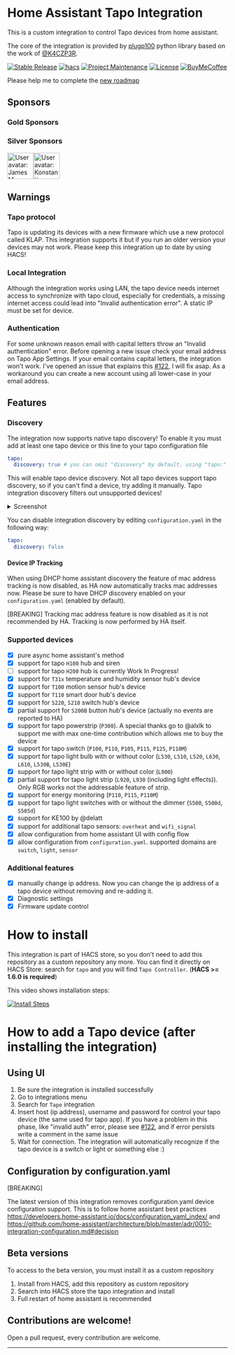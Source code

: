 # Home Assistant Tapo Integration

This is a custom integration to control Tapo devices from home assistant.

The core of the integration is provided by [plugp100](https://github.com/petretiandrea/plugp100) python library based on the work of [@K4CZP3R](https://github.com/K4CZP3R/tapo-p100-python).

<!-- [![GitHub Release][releases-shield]][releases] -->
<!--- [![GitHub Activity][commits-shield]][commits] -->

<!--- [![pre-commit][pre-commit-shield]][pre-commit] -->
<!--- [![Black][black-shield]][black] -->

[![Stable Release][stable_release]][stable_release]
[![hacs][hacsbadge]][hacs]
[![Project Maintenance][maintenance-shield]][user_profile]
[![License][license-shield]](LICENSE)
[![BuyMeCoffee][buymecoffeebadge]][buymecoffee]

Please help me to complete the [new roadmap](https://github.com/petretiandrea/home-assistant-tapo-p100/discussions/655)

## Sponsors
### Gold Sponsors

<!-- gold --><!-- gold -->

### Silver Sponsors

<!-- silver --><a href="https://github.com/jmd-au"><img src="https:&#x2F;&#x2F;avatars.githubusercontent.com&#x2F;u&#x2F;3538381?u&#x3D;494144f37b23bd452ac754b437df5ea0732a3bc7&amp;v&#x3D;4" width="60px" alt="User avatar: James Mac" /></a><a href="https://github.com/vinogradovkonst"><img src="https:&#x2F;&#x2F;avatars.githubusercontent.com&#x2F;u&#x2F;11144779?u&#x3D;f3e32fad1b0bab6a5860d80a34eeef6d3ce24943&amp;v&#x3D;4" width="60px" alt="User avatar: Konstantin Vinogradov" /></a><!-- silver -->

## Warnings

### Tapo protocol

Tapo is updating its devices with a new firmware which use a new protocol called KLAP. This integration supports it but if you run an older version your devices may not work. Please keep this integration up to date by using HACS!

### Local Integration

Although the integration works using LAN, the tapo device needs internet access to synchronize with tapo cloud, especially for credentials, a missing internet access could lead into "Invalid authentication error". A static IP must be set for device.

### Authentication

For some unknown reason email with capital letters throw an "Invalid authentication" error. Before opening a new issue check your email address on Tapo App Settings. If your email contains capital letters, the integration won't work. I've opened an issue that explains this [#122](https://github.com/petretiandrea/home-assistant-tapo-p100/issues/122), I will fix asap. As a workaround you can create a new account using all lower-case in your email address.

## Features

### Discovery

The integration now supports native tapo discovery! To enable it you must add at least one tapo device or this line to your tapo configuration file

```yaml
tapo:
  discovery: true # you can omit "discovery" by default, using "tapo:" will enable discovery automatically.
```

This will enable tapo device discovery. Not all tapo devices support tapo discovery, so if you can't find a device, try adding it manually.
Tapo integration discovery filters out unsupported devices!

<details>
  <summary>Screenshot</summary>
  
  ![Discovery](/docs/discovery-devices.png)

</details>

You can disable integration discovery by editing `configuration.yaml` in the following way:

```yaml
tapo:
  discovery: false
```

#### Device IP Tracking

When using DHCP home assistant discovery the feature of mac address tracking is now disabled, as HA now automatically tracks mac addresses now.
Please be sure to have DHCP discovery enabled on your `configuration.yaml` (enabled by default).

[BREAKING] Tracking mac address feature is now disabled as it is not recommended by HA. Tracking is now performed by HA itself.

### Supported devices

- [x] pure async home assistant's method
- [x] support for tapo `H100` hub and siren
- [ ] support for tapo `H200` hub is currently Work In Progress!
- [x] support for `T31x` temperature and humidity sensor hub's device
- [x] support for `T100` motion sensor hub's device
- [x] support for `T110` smart door hub's device
- [x] support for `S220`, `S210` switch hub's device
- [x] partial support for `S200B` button hub's device (actually no events are reported to HA)
- [x] support for tapo powerstrip (`P300`). A special thanks go to @alxlk to support me with max one-time contribution which allows me to buy the device
- [x] support for tapo switch (`P100`, `P110`, `P105`, `P115`, `P125`, `P110M`)
- [x] support for tapo light bulb with or without color (`L530`, `L510`, `L520`, `L630`, `L610`, `L530B`, `L530E`)
- [x] support for tapo light strip with or without color (`L900`)
- [x] partial support for tapo light strip (`L920`, `L930` (including light effects)). Only RGB works not the addressable feature of strip.
- [x] support for energy monitoring (`P110`, `P115`, `P110M`)
- [x] support for tapo light switches with or without the dimmer (`S500`, `S500d`, `S505d`)
- [x] support for KE100 by @delatt
- [x] support for additional tapo sensors: `overheat` and `wifi_signal`
- [x] allow configuration from home assistant UI with config flow
- [x] allow configuration from `configuration.yaml`. supported domains are `switch`, `light`, `sensor`

### Additional features

- [x] manually change ip address. Now you can change the ip address of a tapo device without removing and re-adding it.
- [x] Diagnostic settings 
- [x] Firmware update control

# How to install

This integration is part of HACS store, so you don't need to add this repository as a custom repository any more.
You can find it directly on HACS Store: search for `tapo` and you will find `Tapo Controller`. (**HACS >= 1.6.0 is required**)

This video shows installation steps:

[![Install Steps](http://img.youtube.com/vi/KSYldphgE5A/0.jpg)](https://youtu.be/KSYldphgE5A)

# How to add a Tapo device (after installing the integration)

## Using UI

1. Be sure the integration is installed successfully
2. Go to integrations menu
3. Search for `Tapo` integration
4. Insert host (ip address), username and password for control your tapo device (the same used for tapo app).
   If you have a problem in this phase, like "invalid auth" error, please see [#122](https://github.com/petretiandrea/home-assistant-tapo-p100/issues/122), and if error persists write a comment in the same issue
5. Wait for connection. The integration will automatically recognize if the tapo device is a switch or light or something else :)
<!---->

## Configuration by configuration.yaml

[BREAKING]

The latest version of this integration removes configuration.yaml device configuration support. This
is to follow home assistant best practices https://developers.home-assistant.io/docs/configuration_yaml_index/ and https://github.com/home-assistant/architecture/blob/master/adr/0010-integration-configuration.md#decision

## Beta versions

To access to the beta version, you must install it as a custom repository

1. Install from HACS, add this repository as custom repository
2. Search into HACS store the tapo integration and install
3. Full restart of home assistant is recommended

## Contributions are welcome!

Open a pull request, every contribution are welcome.

---

[integration_blueprint]: https://github.com/custom-components/integration_blueprint
[black]: https://github.com/psf/black
[black-shield]: https://img.shields.io/badge/code%20style-black-000000.svg?style=for-the-badge
[buymecoffee]: https://www.buymeacoffee.com/petretiandrea
[buymecoffeebadge]: https://www.buymeacoffee.com/assets/img/custom_images/yellow_img.png
[commits-shield]: https://img.shields.io/github/commit-activity/y/petretiandrea/tapo.svg?style=for-the-badge
[commits]: https://github.com/petretiandrea/tapo/commits/main
[hacs]: https://github.com/petretiandrea/home-assistant-tapo-p100
[hacsbadge]: https://img.shields.io/badge/HACS-Default-41BDF5.svg
[discord]: https://discord.gg/Qa5fW2R
[discord-shield]: https://img.shields.io/discord/330944238910963714.svg?style=for-the-badge
[exampleimg]: example.png
[forum-shield]: https://img.shields.io/badge/community-forum-brightgreen.svg?style=for-the-badge
[forum]: https://community.home-assistant.io/
[license-shield]: https://img.shields.io/github/license/petretiandrea/home-assistant-tapo-p100.svg
[maintenance-shield]: https://img.shields.io/badge/maintainer-%40petretiandrea-blue.svg
[pre-commit]: https://github.com/pre-commit/pre-commit
[pre-commit-shield]: https://img.shields.io/badge/pre--commit-enabled-brightgreen?style=for-the-badge
[releases-shield]: https://img.shields.io/github/release/petretiandrea/tapo.svg?style=for-the-badge
[releases]: https://github.com/petretiandrea/home-assistant-tapo-p100/releases
[user_profile]: https://github.com/petretiandrea
[stable_release]: https://img.shields.io/github/v/release/petretiandrea/home-assistant-tapo-p100?label=stable&sort=semver
